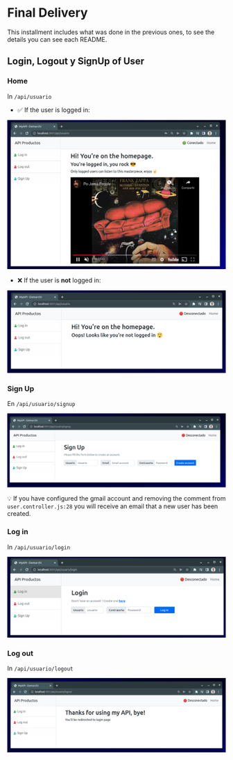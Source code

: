 # Final Delivery

This installment includes what was done in the previous ones, to see the details you can see each README.

## Login, Logout y SignUp of User

### Home

In `/api/usuario`

- ✅ If the user is logged in:

<img src="../FinalProject/imagesReadme/homeLogged.png" alt="Home with logged user"/>

- ❌ If the user is **not** logged in:

<img src="../FinalProject/imagesReadme/homeNotLogged.png" alt="Home with unlogged user"/>

### Sign Up

En `/api/usuario/signup`

<img src="../FinalProject/imagesReadme/signUpView.png" alt="Sign up view"/>

💡 If you have configured the gmail account and removing the comment from `user.controller.js:28` you will receive an email that a new user has been created.

### Log in

In `/api/usuario/login`

<img src="../FinalProject/imagesReadme/loginView.png" alt="Login view"/>

### Log out

In `/api/usuario/logout`

<img src="../FinalProject/imagesReadme/logoutView.png" alt="Logout view"/>
